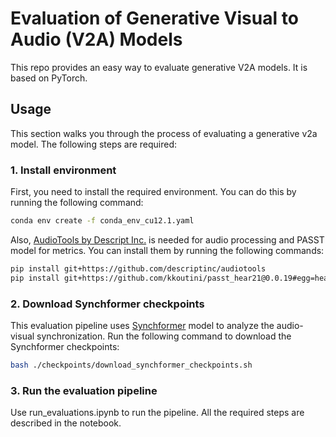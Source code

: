 # Evaluation of Generative Visual to Audio (V2A) Models

This repo provides an easy way to evaluate generative V2A models. It is based on PyTorch.

## Usage

This section walks you through the process of evaluating a generative v2a model. The following steps are required:

### 1. Install environment

First, you need to install the required environment. You can do this by running the following command:

```bash
conda env create -f conda_env_cu12.1.yaml
```

Also, [AudioTools by Descript Inc.](https://github.com/descriptinc/audiotools) is needed for audio processing and PASST model for metrics. You can install them by running the following commands:

```bash
pip install git+https://github.com/descriptinc/audiotools
pip install git+https://github.com/kkoutini/passt_hear21@0.0.19#egg=hear21passt
```

### 2. Download Synchformer checkpoints

This evaluation pipeline uses [Synchformer](https://github.com/v-iashin/Synchformer) model to analyze the audio-visual synchronization. Run the following command to download the Synchformer checkpoints:

```bash
bash ./checkpoints/download_synchformer_checkpoints.sh
```

### 3. Run the evaluation pipeline

Use run_evaluations.ipynb to run the pipeline. All the required steps are described in the notebook.
